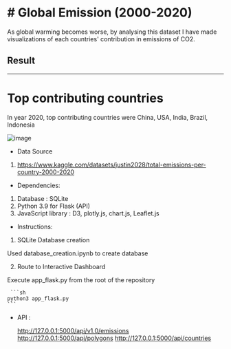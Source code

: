 # # Global Emission (2000-2020)

 As global warming becomes worse, by analysing this dataset I have made visualizations of each countries' contribution in emissions of CO2.
 
 
 ## Result
 ---------
 
 
 # Top contributing countries
 
 In year 2020, top contributing countries were China, USA, India, Brazil, Indonesia
 
 ![image](https://github.com/ubnas1/global_emmisions_analysis/assets/116352196/9c696d83-ea65-4ad4-a8c7-d43602e074ca)
 
* Data Source

1) https://www.kaggle.com/datasets/justin2028/total-emissions-per-country-2000-2020

 

* Dependencies:
1) Database : SQLite
2) Python 3.9 for Flask (API) 
3) JavaScript library : D3, plotly.js, chart.js, Leaflet.js


* Instructions: 

1) SQLite Database creation
  
  Used database_creation.ipynb to create database

2) Route to Interactive Dashboard

  Execute app_flask.py from the root of the repository

     ```sh 
    python3 app_flask.py
    ```

* API :

    http://127.0.0.1:5000/api/v1.0/emissions
    http://127.0.0.1:5000/api/polygons
    http://127.0.0.1:5000/api/countries

   

